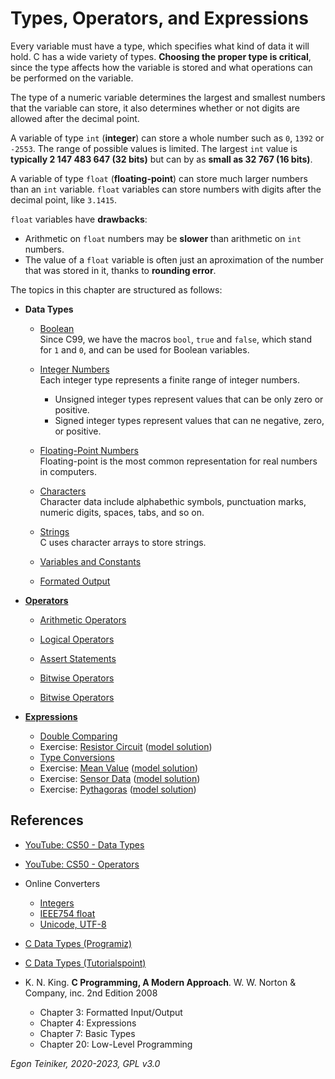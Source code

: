 # Types, Operators, and Expressions

Every variable must have a type, which specifies what kind of data it will hold.
C has a wide variety of types.
**Choosing the proper type is critical**, since the type affects how the variable 
is stored and what operations can be performed on the variable.

The type of a numeric variable determines the largest and smallest numbers that 
the variable can store, it also determines whether or not digits are allowed after 
the decimal point.

A variable of type `int` (**integer**) can store a whole number such as `0`, `1392` 
or `-2553`.
The range of possible values is limited. The largest `int` value is 
**typically 2 147 483 647 (32 bits)** but can by as **small as 32 767 (16 bits)**. 

A variable of type `float` (**floating-point**) can store much larger numbers than 
an `int` variable.
`float` variables can store numbers with digits after the decimal point, like `3.1415`.

`float` variables have **drawbacks**:
* Arithmetic on `float` numbers may be **slower** than arithmetic on `int` numbers.
* The value of a `float` variable is often just an aproximation of the number that 
  was stored in it, thanks to **rounding error**.

The topics in this chapter are structured as follows:

* **Data Types**
  * [Boolean](types/boolean)\
      Since C99, we have the macros `bool`, `true` and `false`, which stand for `1` 
      and `0`, and can be used for Boolean variables.

  * [Integer Numbers](types/integer)\
      Each integer type represents a finite range of integer numbers. 
      * Unsigned integer types represent values that can be only zero or positive.
      * Signed integer types represent values that can ne negative, zero, or positive.
    
  * [Floating-Point Numbers](types/floating-point)\
      Floating-point is the most common representation for real numbers in computers.

  * [Characters](types/characters)\
      Character data include alphabethic symbols, punctuation marks, numeric digits, spaces, tabs, and so on.

  * [Strings](types/strings)\
      C uses character arrays to store strings.

  * [Variables and Constants](types/variables-and-constants/)

  * [Formated Output](types/formated-output)

* [**Operators**](operators) 
    * [Arithmetic Operators](operators/arithmetic/)

    * [Logical Operators](operators/logical/)
    
    * [Assert Statements](operators/logical/assert/)

    * [Bitwise Operators](operators/bitwise/)  
      
    * [Bitwise Operators](operators/bitwise-operators)

* [**Expressions**](expressions)
    * [Double Comparing](expressions/double-comparing/)
    * Exercise: [Resistor Circuit](expressions/resistor-exercise/)
        ([model solution](expressions/resistor/))
    * [Type Conversions](type-conversions/)
    * Exercise: [Mean Value](expressions/mean-value-exercise/)
        ([model solution](expressions/mean-value/))          
    * Exercise: [Sensor Data](expressions/sensor-data-exercise/)
        ([model solution](expressions/sensor-data/))          
    * Exercise: [Pythagoras](pythagoras-exercise)
        ([model solution](pythagoras))

## References
* [YouTube: CS50 - Data Types](https://youtu.be/Fc9htmvVZ9U)
* [YouTube: CS50 - Operators](https://youtu.be/f1xZf4iJDWE) 

* Online Converters
    * [Integers](https://www.rapidtables.com/convert/number/decimal-to-binary.html)
    * [IEEE754 float](https://www.binaryconvert.com/convert_float.html)
    * [Unicode, UTF-8](https://onlinedevtools.in/unicode-converter)

* [C Data Types (Programiz)](https://www.programiz.com/c-programming/c-data-types)

* [C Data Types (Tutorialspoint)](https://www.tutorialspoint.com/cprogramming/c_data_types.htm)

* K. N. King. **C Programming, A Modern Approach**. W. W. Norton & Company, inc. 2nd Edition 2008
  * Chapter 3: Formatted Input/Output 
  * Chapter 4: Expressions  
  * Chapter 7: Basic Types
  * Chapter 20: Low-Level Programming
  
*Egon Teiniker, 2020-2023, GPL v3.0* 
